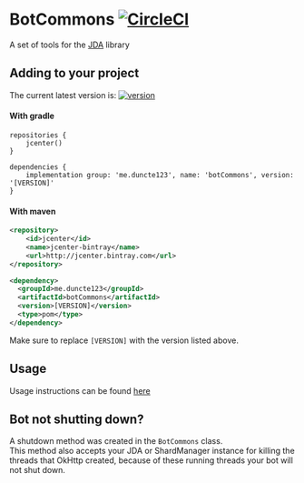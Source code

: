 # BotCommons [![CircleCI][circleImage]][circleLink]
A set of tools for the [JDA] library


## Adding to your project
The current latest version is: [ ![version][] ][download]

#### With gradle

```GRADLE
repositories {
    jcenter()
}

dependencies {
    implementation group: 'me.duncte123', name: 'botCommons', version: '[VERSION]'
}
```

#### With maven

```XML
<repository>
    <id>jcenter</id>
    <name>jcenter-bintray</name>
    <url>http://jcenter.bintray.com</url>
</repository>

<dependency>
  <groupId>me.duncte123</groupId>
  <artifactId>botCommons</artifactId>
  <version>[VERSION]</version>
  <type>pom</type>
</dependency>
```

Make sure to replace `[VERSION]` with the version listed above.

## Usage

Usage instructions can be found [here][usage]

## Bot not shutting down?
A shutdown method was created in the `BotCommons` class. <br>
This method also accepts your JDA or ShardManager instance for killing the threads that OkHttp created, because of these running threads your bot will not shut down.

[JDA]: https://github.com/DV8FromTheWorld/JDA
[version]: https://api.bintray.com/packages/duncte123/maven/botcommons/images/download.svg
[download]: https://bintray.com/duncte123/maven/botcommons/_latestVersion
[usage]: USAGE.md
[circleLink]: https://circleci.com/gh/duncte123/botCommons/tree/master
[circleImage]: https://circleci.com/gh/duncte123/botCommons/tree/master.svg?style=shield
